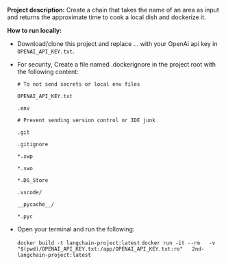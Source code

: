 **Project description:**
Create a chain that takes the name of an area as input and returns the approximate time to cook a local dish and dockerize it. 

**How to run locally:**
- Download/clone this project and replace ... with your OpenAi api key in `OPENAI_API_KEY.txt`.
  
- For security, Create a file named .dockerignore in the project root with the following content:
  
  `# To not send secrets or local env files`
  
  `OPENAI_API_KEY.txt`
  
  `.env`
  
  `# Prevent sending version control or IDE junk`
  
  `.git`
  
  `.gitignore`
  
  `*.swp`
  
  `*.swo`
  
  `*.DS_Store`

  `.vscode/`

  `__pycache__/ `
  
  `*.pyc`
  

- Open your terminal and run the following:
  
  `docker build -t langchain-project:latest`
  `docker run -it --rm   -v "$(pwd)/OPENAI_API_KEY.txt:/app/OPENAI_API_KEY.txt:ro"   2nd-langchain-project:latest`
  
